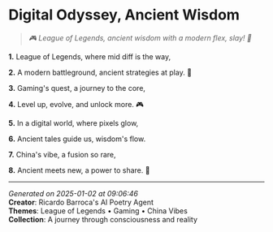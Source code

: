 # Digital Odyssey, Ancient Wisdom

> *🎮 League of Legends, ancient wisdom with a modern flex, slay! 💪*

**1.** League of Legends, where mid diff is the way,


**2.** A modern battleground, ancient strategies at play. 🏮


**3.** Gaming's quest, a journey to the core,


**4.** Level up, evolve, and unlock more. 🎮


**5.** In a digital world, where pixels glow,


**6.** Ancient tales guide us, wisdom's flow.


**7.** China's vibe, a fusion so rare,


**8.** Ancient meets new, a power to share. 🦋



---

*Generated on 2025-01-02 at 09:06:46*  
**Creator**: Ricardo Barroca's AI Poetry Agent  
**Themes**: League of Legends • Gaming • China Vibes  
**Collection**: A journey through consciousness and reality